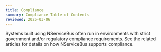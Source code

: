 ```yaml
---
title: Compliance
summary: Compliance Table of Contents
reviewed: 2025-03-06
---
```


Systems built using NServiceBus often run in environments with strict government and/or regulatory compliance requirements. See the related articles for details on how NServiceBus supports compliance.

